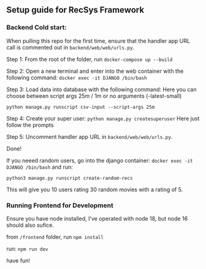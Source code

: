 ## Setup guide for RecSys Framework

### Backend Cold start:
When pulling this repo for the first time, ensure that the handler app URL call is commented out in `backend/web/web/urls.py`.

Step 1:
From the root of the folder, run `docker-compose up --build`

Step 2: 
Open a new terminal and enter into the web container with the following command:
`docker exec -it DJANGO /bin/bash`

Step 3:
Load data into database with the following command:
Here you can choose between script args 25m / 1m or no arguments (-latest-small)

`python manage.py runscript csv-input --script-args 25m`

Step 4:
Create your super user:
`python manage.py createsuperuser`
Here just follow the prompts

Step 5:
Uncomment handler app URL in `backend/web/web/urls.py`.

Done!

If you neeed random users, go into the django container:
`docker exec -it DJANGO /bin/bash`
and run:

`python3 manage.py runscript create-random-recs`

This will give you 10 users rating 30 random movies with a rating of 5.

### Running Frontend for Development
Ensure you have node installed, I've operated with node 18, but node 16 should also sufice.

from `/frontend` folder, run `npm install`

run: `npm run dev`

have fun!